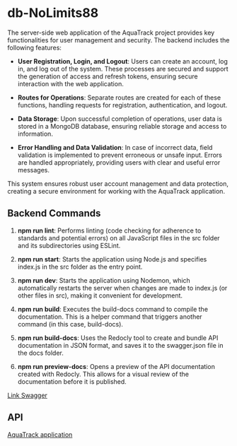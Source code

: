 # db-NoLimits88

The server-side web application of the AquaTrack project provides key functionalities 
for user management and security. The backend includes the following features:

- **User Registration, Login, and Logout**: Users can create an account, log in, 
and log out of the system. These processes are secured and support the generation of access 
and refresh tokens, ensuring secure interaction with the web application.

- **Routes for Operations**: Separate routes are created for each of these
  functions, handling requests for registration, authentication, and logout.

- **Data Storage**: Upon successful completion of operations, user data is
  stored in a MongoDB database, ensuring reliable storage and access to
  information.

- **Error Handling and Data Validation**: In case of incorrect data, field
  validation is implemented to prevent erroneous or unsafe input. Errors are
  handled appropriately, providing users with clear and useful error messages.

This system ensures robust user account management and data protection, creating
a secure environment for working with the AquaTrack application.

## Backend Commands

1. **npm run lint**: Performs linting (code checking for adherence to standards
   and potential errors) on all JavaScript files in the src folder and its
   subdirectories using ESLint.

2. **npm run start**: Starts the application using Node.js and specifies
   index.js in the src folder as the entry point.

3. **npm run dev**: Starts the application using Nodemon, which automatically
   restarts the server when changes are made to index.js (or other files in
   src), making it convenient for development.

4. **npm run build**: Executes the build-docs command to compile the
   documentation. This is a helper command that triggers another command (in
   this case, build-docs).

5. **npm run build-docs**: Uses the Redocly tool to create and bundle API
   documentation in JSON format, and saves it to the swagger.json file in the
   docs folder.

6. **npm run preview-docs**: Opens a preview of the API documentation created
   with Redocly. This allows for a visual review of the documentation before it
   is published.

[Link Swagger](https://aquatrack-backend-bmxm.onrender.com/api-docs/)

## API

[AquaTrack application](https://project-nolimits88.netlify.app/)
